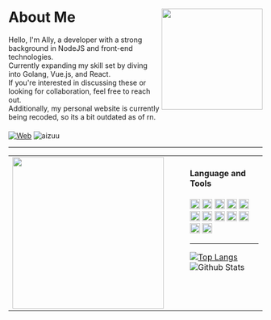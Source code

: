 <div>
    <img src="https://i.imgur.com/adetCkV.gif" width="200" align="right" />
    <h1> About Me </h1>
    Hello, I'm Ally, a developer with a strong background in NodeJS and front-end technologies. <br>
    Currently expanding my skill set by diving into Golang, Vue.js, and React. <br>
    If you're interested in discussing these or looking for collaboration, feel free to reach out. <br>
    Additionally, my personal website is currently being recoded, so its a bit outdated as of rn.

####

[![Web](https://img.shields.io/badge/Personal%20Website-%23004670?style=flat-square)](https://ally.graphics/)
    <img src="https://komarev.com/ghpvc/?username=estrogen&label=Profile%20views&color=004670&style=flat-square" alt="aizuu" />
</div>
<hr>
<table border="0">
  <tr>
    <td><img src="https://i.imgur.com/zLog5Qt.gif" width="300" /></td>
    <td width="20"></td> <!-- This creates a spacer column -->
    <td valign="top"> <!-- This aligns the content to the top -->

#### Language and Tools
<img height="20" src="https://img.shields.io/badge/-Python-3776AB?style=flat-square&logo=python&logoColor=white"/>
<img height="20" src="https://img.shields.io/badge/-Javascript-F7E018?style=flat-square&logo=javascript&logoColor=black"/>
<img height="20" src="https://img.shields.io/badge/-Nodejs-43853d?style=flat-square&logo=Node.js&logoColor=white"/>
<img height="20" src="https://img.shields.io/badge/-HTML5-E34F26?style=flat-square&logo=html5&logoColor=white"/>
<img height="20" src="https://img.shields.io/badge/-CSS-1572B6?style=flat-square&logo=CSS3&logoColor=white"/>
<img height="20" src="https://img.shields.io/badge/-NPM-CB3837?style=flat-square&logo=npm&logoColor=white"/>
<img height="20" src="https://img.shields.io/badge/-MongoDB-13aa52?style=flat-square&logo=mongodb&logoColor=white"/>
<img height="20" src="https://img.shields.io/badge/-React-000000?style=flat-square&logo=react&logoColor=blue"/>
<img height="20" src="https://img.shields.io/badge/-Vue.js-4FC08D?style=flat-square&logo=vuedotjs&logoColor=white"/>
<img height="20" src="https://img.shields.io/badge/-Selenium-43B02A?style=flat-square&logo=selenium&logoColor=white"/>
<img height="20" src="https://img.shields.io/badge/-Postman-FF6C37?style=flat-square&logo=postman&logoColor=white"/>
<img height="20" src="https://img.shields.io/badge/-Photoshop-31A8FF?style=flat-square&logo=adobephotoshop&logoColor=white"/>
<hr>
    <a href="https://github.com/estrogen">
        <img src="https://github-readme-stats.vercel.app/api/top-langs/?username=estrogen&layout=compact&theme=radical&hide_border=false&include_all_commits=true&count_private=true" alt="Top Langs">
    </a>
    <img src="https://github-readme-stats.vercel.app/api?username=estrogen&layout=compact&theme=radical&hide_border=false&include_all_commits=true&count_private=true" alt="Github Stats">
  </tr>
</table>

